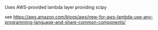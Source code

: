 
Uses AWS-provided lambda layer providing scipy

see https://aws.amazon.com/blogs/aws/new-for-aws-lambda-use-any-programming-language-and-share-common-components/
